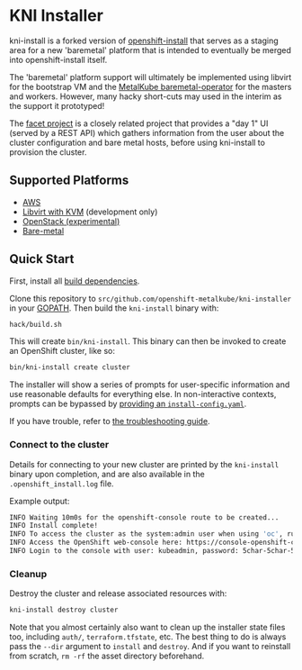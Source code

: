 # KNI Installer

kni-install is a forked version of
[openshift-install](https://github.com/openshift/installer) that
serves as a staging area for a new 'baremetal' platform that is
intended to eventually be merged into openshift-install itself.

The 'baremetal' platform support will ultimately be implemented using
libvirt for the bootstrap VM and the [MetalKube
baremetal-operator](https://github.com/metalkube/bare-metal-operator)
for the masters and workers. However, many hacky short-cuts may used
in the interim as the support it prototyped!

The [facet project](https://github.com/openshift-metalkube/facet) is a
closely related project that provides a "day 1" UI (served by a REST
API) which gathers information from the user about the cluster
configuration and bare metal hosts, before using kni-install to
provision the cluster.

## Supported Platforms

* [AWS](docs/user/aws/README.md)
* [Libvirt with KVM](docs/dev/libvirt/README.md) (development only)
* [OpenStack (experimental)](docs/user/openstack/README.md)
* [Bare-metal](docs/dev/baremetal.md)

## Quick Start

First, install all [build dependencies](docs/dev/dependencies.md).

Clone this repository to `src/github.com/openshift-metalkube/kni-installer` in your [GOPATH](https://golang.org/cmd/go/#hdr-GOPATH_environment_variable). Then build the `kni-install` binary with:

```sh
hack/build.sh
```

This will create `bin/kni-install`. This binary can then be invoked to create an OpenShift cluster, like so:

```sh
bin/kni-install create cluster
```

The installer will show a series of prompts for user-specific information and use reasonable defaults for everything else.
In non-interactive contexts, prompts can be bypassed by [providing an `install-config.yaml`](docs/user/overview.md#multiple-invocations).

If you have trouble, refer to [the troubleshooting guide](docs/user/troubleshooting.md).

### Connect to the cluster

Details for connecting to your new cluster are printed by the `kni-install` binary upon completion, and are also available in the `.openshift_install.log` file.

Example output:

```sh
INFO Waiting 10m0s for the openshift-console route to be created...
INFO Install complete!
INFO To access the cluster as the system:admin user when using 'oc', run 'export KUBECONFIG=/path/to/installer/auth/kubeconfig'
INFO Access the OpenShift web-console here: https://console-openshift-console.apps.${CLUSTER_NAME}.${BASE_DOMAIN}:6443
INFO Login to the console with user: kubeadmin, password: 5char-5char-5char-5char
```

### Cleanup

Destroy the cluster and release associated resources with:

```sh
kni-install destroy cluster
```

Note that you almost certainly also want to clean up the installer state files too, including `auth/`, `terraform.tfstate`, etc.
The best thing to do is always pass the `--dir` argument to `install` and `destroy`.
And if you want to reinstall from scratch, `rm -rf` the asset directory beforehand.
